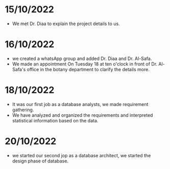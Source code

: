 # 15/10/2022  
  - We met Dr. Diaa to explain the project details to us.
# 16/10/2022
  - we created a whatsApp group and added Dr. Diaa and Dr. Al-Safa. <br />
  - We made an appointment On Tuesday 18 at ten o'clock in front of Dr. Al-Safa's office in the botany department to clarify the details more.
# 18/10/2022
  - It was our first job as a database analysts, we made requirement gathering. <br />
  - We have analyzed and organized the requirements and interpreted statistical information based on the data.
# 20/10/2022
  - we started our second jop as a database architect, we started the design phase of database.
